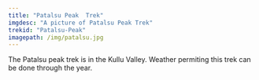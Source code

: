 ```yaml
---
title: "Patalsu Peak  Trek"
imgdesc: "A picture of Patalsu Peak Trek"
trekid: "Patalsu-Peak"
imagepath: /img/patalsu.jpg
---
```

The Patalsu peak trek is in the Kullu Valley. Weather permiting this trek can be done through the year.
